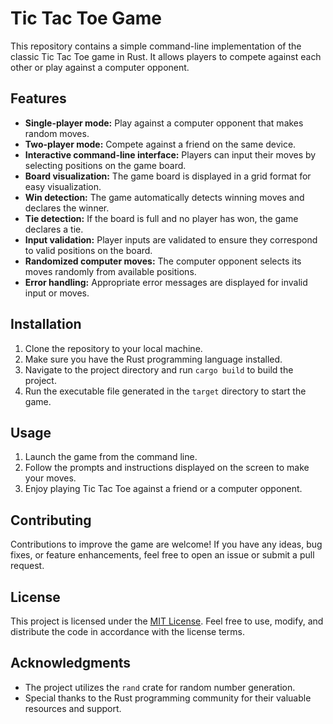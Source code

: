 # Tic Tac Toe Game

This repository contains a simple command-line implementation of the classic Tic Tac Toe game in Rust. It allows players to compete against each other or play against a computer opponent.

## Features

- **Single-player mode:** Play against a computer opponent that makes random moves.
- **Two-player mode:** Compete against a friend on the same device.
- **Interactive command-line interface:** Players can input their moves by selecting positions on the game board.
- **Board visualization:** The game board is displayed in a grid format for easy visualization.
- **Win detection:** The game automatically detects winning moves and declares the winner.
- **Tie detection:** If the board is full and no player has won, the game declares a tie.
- **Input validation:** Player inputs are validated to ensure they correspond to valid positions on the board.
- **Randomized computer moves:** The computer opponent selects its moves randomly from available positions.
- **Error handling:** Appropriate error messages are displayed for invalid input or moves.

## Installation

1. Clone the repository to your local machine.
2. Make sure you have the Rust programming language installed.
3. Navigate to the project directory and run `cargo build` to build the project.
4. Run the executable file generated in the `target` directory to start the game.

## Usage

1. Launch the game from the command line.
2. Follow the prompts and instructions displayed on the screen to make your moves.
3. Enjoy playing Tic Tac Toe against a friend or a computer opponent.

## Contributing

Contributions to improve the game are welcome! If you have any ideas, bug fixes, or feature enhancements, feel free to open an issue or submit a pull request.

## License

This project is licensed under the [MIT License](link-to-license-file). Feel free to use, modify, and distribute the code in accordance with the license terms.

## Acknowledgments

- The project utilizes the `rand` crate for random number generation.
- Special thanks to the Rust programming community for their valuable resources and support.
